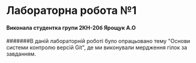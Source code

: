 # Лабораторна робота №1
#### Виконала студентка групи 2КН-20б Ярощук А.О
#######В даній лабораторній роботі було опрацьовано тему "Основи системи контролю версій  Git", де ми виконували мердження гілок за завданням.
